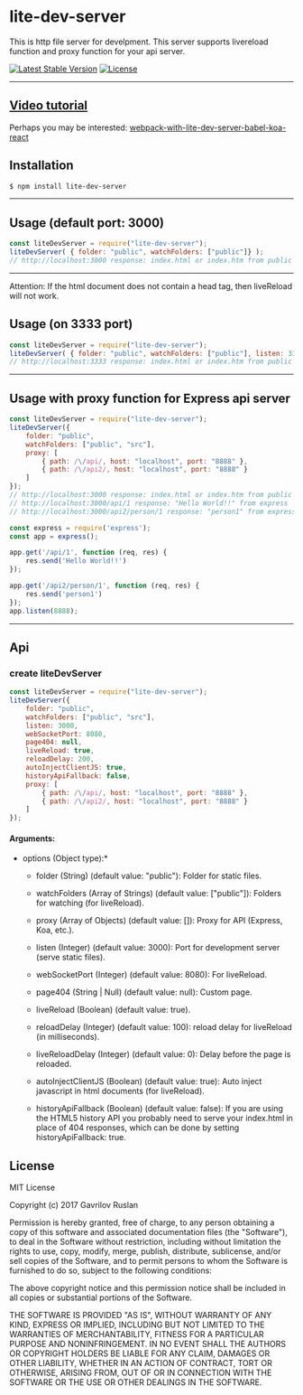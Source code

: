 # lite-dev-server
This is http file server for develpment. This server supports livereload function and proxy function for your api server.

[![Latest Stable Version](https://img.shields.io/npm/v/lite-dev-server.svg)](https://www.npmjs.com/package/lite-dev-server)
[![License](https://img.shields.io/npm/l/lite-dev-server.svg)](https://www.npmjs.com/package/lite-dev-server)

----------

## [Video tutorial](https://youtu.be/x2N2jSCACzM)

Perhaps you may be interested: [webpack-with-lite-dev-server-babel-koa-react](https://github.com/shadowwzw/webpack-with-lite-dev-server-babel-koa-react)

## **Installation**

```bash
$ npm install lite-dev-server
```
----------
## **Usage (default port: 3000)**

```js
const liteDevServer = require("lite-dev-server");
liteDevServer( { folder: "public", watchFolders: ["public"]} );
// http://localhost:3000 response: index.html or index.htm from public folder.
```
----------

Attention: If the html document does not contain a head tag, then liveReload will not work.

## **Usage (on 3333 port)**

```js
const liteDevServer = require("lite-dev-server");
liteDevServer( { folder: "public", watchFolders: ["public"], listen: 3333,} ); 
// http://localhost:3333 response: index.html or index.htm from public folder.
```
----------

## **Usage with proxy function for Express api server**

```js
const liteDevServer = require("lite-dev-server");
liteDevServer({
    folder: "public",
    watchFolders: ["public", "src"],
    proxy: [
        { path: /\/api/, host: "localhost", port: "8888" },
        { path: /\/api2/, host: "localhost", port: "8888" }
    ]
});
// http://localhost:3000 response: index.html or index.htm from public folder.
// http://localhost:3000/api/1 response: "Hello World!!" from express
// http://localhost:3000/api2/person/1 response: "person1" from express

const express = require('express');
const app = express();

app.get('/api/1', function (req, res) {
    res.send('Hello World!!')
});

app.get('/api2/person/1', function (req, res) {
    res.send('person1')
});
app.listen(8888);
```
----------

## **Api**

### **create liteDevServer**
```js
const liteDevServer = require("lite-dev-server");
liteDevServer({
    folder: "public",
    watchFolders: ["public", "src"],
    listen: 3000,
    webSocketPort: 8080,
    page404: null,
    liveReload: true,
    reloadDelay: 200,
    autoInjectClientJS: true,
    historyApiFallback: false,
    proxy: [
        { path: /\/api/, host: "localhost", port: "8888" },
        { path: /\/api2/, host: "localhost", port: "8888" }
    ]
});
```
#### **Arguments**:

* options (Object type):*

  * folder (String) (default value: "public"): Folder for static files.

  * watchFolders (Array of Strings) (default value: ["public"]): Folders for watching (for liveReload).

  * proxy (Array of Objects) (default value: []): Proxy for API (Express, Koa, etc.).
  
  * listen (Integer) (default value: 3000): Port for development server (serve static files).
  
  * webSocketPort (Integer) (default value: 8080): For liveReload.
  
  * page404 (String | Null) (default value: null): Custom page.
  
  * liveReload (Boolean) (default value: true).
  
  * reloadDelay (Integer) (default value: 100): reload delay for liveReload (in milliseconds).
  
  * liveReloadDelay (Integer) (default value: 0): Delay before the page is reloaded.
  
  * autoInjectClientJS (Boolean) (default value: true): Auto inject javascript in html documents (for liveReload).
  
  * historyApiFallback (Boolean) (default value: false): If you are using the HTML5 history API you probably need to serve your index.html in place of 404 responses, which can be done by setting historyApiFallback: true.

## **License**

MIT License

Copyright (c) 2017 Gavrilov Ruslan

Permission is hereby granted, free of charge, to any person obtaining a copy
of this software and associated documentation files (the "Software"), to deal
in the Software without restriction, including without limitation the rights
to use, copy, modify, merge, publish, distribute, sublicense, and/or sell
copies of the Software, and to permit persons to whom the Software is
furnished to do so, subject to the following conditions:

The above copyright notice and this permission notice shall be included in all
copies or substantial portions of the Software.

THE SOFTWARE IS PROVIDED "AS IS", WITHOUT WARRANTY OF ANY KIND, EXPRESS OR
IMPLIED, INCLUDING BUT NOT LIMITED TO THE WARRANTIES OF MERCHANTABILITY,
FITNESS FOR A PARTICULAR PURPOSE AND NONINFRINGEMENT. IN NO EVENT SHALL THE
AUTHORS OR COPYRIGHT HOLDERS BE LIABLE FOR ANY CLAIM, DAMAGES OR OTHER
LIABILITY, WHETHER IN AN ACTION OF CONTRACT, TORT OR OTHERWISE, ARISING FROM,
OUT OF OR IN CONNECTION WITH THE SOFTWARE OR THE USE OR OTHER DEALINGS IN THE
SOFTWARE.